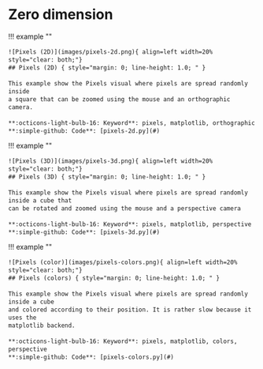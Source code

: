 
# Zero dimension

!!! example ""

    ![Pixels (2D)](images/pixels-2d.png){ align=left width=20% style="clear: both;"}
    ## Pixels (2D) { style="margin: 0; line-height: 1.0; " }

    This example show the Pixels visual where pixels are spread randomly inside
    a square that can be zoomed using the mouse and an orthographic camera.
    
    **:octicons-light-bulb-16: Keyword**: pixels, matplotlib, orthographic  
    **:simple-github: Code**: [pixels-2d.py](#)

!!! example ""

    ![Pixels (3D)](images/pixels-3d.png){ align=left width=20% style="clear: both;"}
    ## Pixels (3D) { style="margin: 0; line-height: 1.0; " }

    This example show the Pixels visual where pixels are spread randomly inside a cube that
    can be rotated and zoomed using the mouse and a perspective camera

    **:octicons-light-bulb-16: Keyword**: pixels, matplotlib, perspective  
    **:simple-github: Code**: [pixels-3d.py](#)
    
!!! example ""

    ![Pixels (color)](images/pixels-colors.png){ align=left width=20% style="clear: both;"}
    ## Pixels (colors) { style="margin: 0; line-height: 1.0; " }

    This example show the Pixels visual where pixels are spread randomly inside a cube
    and colored according to their position. It is rather slow because it uses the
    matplotlib backend.

    **:octicons-light-bulb-16: Keyword**: pixels, matplotlib, colors, perspective  
    **:simple-github: Code**: [pixels-colors.py](#)

